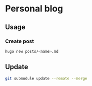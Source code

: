 # Personal blog

## Usage

### Create post

```sh
hugo new posts/<name>.md
```

## Update

```sh
git submodule update --remote --merge
```
